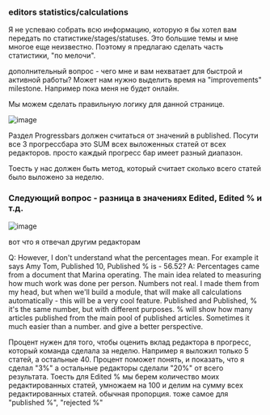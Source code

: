### editors statistics/calculations

Я не успеваю собрать всю информацию, которую я бы хотел вам передать по статистике/stages/statuses.
Это большие темы и мне многое еще неизвестно.
Поэтому я предлагаю сделать часть статистики, "по мелочи". 

дополнительный вопрос - чего мне и вам нехватает для быстрой и активной работы? 
Может нам нужно выделить время на "improvements" milestone. Например пока меня не будет онлайн.

Мы можем сделать правильную логику для данной странице.

![image](https://user-images.githubusercontent.com/1469198/110033886-a4bb8b80-7d42-11eb-9f23-89929cddc41b.png)


Раздел Progressbars должен считаться от значений в published. Посути все 3 прогрессбара это SUM всех выложенных статей от всех редакторов.
просто каждый прогресс бар имеет разный диапазон.

Тоесть у нас должен быть метод, который считает сколько всего статей было выложено за неделю.


### Следующий вопрос - разница в значениях Edited, Edited % и т.д.

![image](https://user-images.githubusercontent.com/1469198/110035106-e8fb5b80-7d43-11eb-8256-e2fb62970775.png)

вот что я отвечал другим редакторам

Q: However, I don't understand what the percentages mean. For example it says Amy Tom, Published 10, Published % is - 56.52?
A:  Percentages came from a document that Marina operating. The main idea related to measuring how much work was done per person. Numbers not real. I made them from my head, but when we'll build a module, that will make all calculations automatically - this will be a very cool feature.  Published and Published, % it's the same number, but with different purposes. % will show how many articles published from the main pool of published articles. Sometimes it much easier than a number. and give a better perspective.


Процент нужен для того, чтобы оценить вклад редактора в прогресс, который команда сделала за неделю.
Например я выложил только 5 статей, а остальные 40. Процент поможет понять, и показать, что я сделал "3%" а остальные редакторы сделали "20%" от всего результата.
Тоесть для Edited % мы берем количество моих редактированных статей, умножаем на 100 и делим на сумму всех редактированных статей. обычная пропорция. тоже самое для "published %", "rejected %"  

